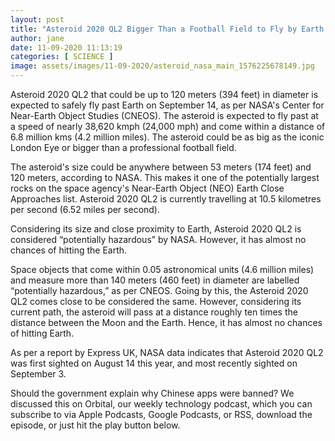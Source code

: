 ```yaml
---
layout: post
title: "Asteroid 2020 QL2 Bigger Than a Football Field to Fly by Earth on September 14"
author: jane 
date: 11-09-2020 11:13:19 
categories: [ SCIENCE ] 
image: assets/images/11-09-2020/asteroid_nasa_main_1576225678149.jpg
---
```

Asteroid 2020 QL2 that could be up to 120 meters (394 feet) in diameter is expected to safely fly past Earth on September 14, as per NASA's Center for Near-Earth Object Studies (CNEOS). The asteroid is expected to fly past at a speed of nearly 38,620 kmph (24,000 mph) and come within a distance of 6.8 million kms (4.2 million miles). The asteroid could be as big as the iconic London Eye or bigger than a professional football field.

The asteroid's size could be anywhere between 53 meters (174 feet) and 120 meters, according to NASA. This makes it one of the potentially largest rocks on the space agency's Near-Earth Object (NEO) Earth Close Approaches list. Asteroid 2020 QL2 is currently travelling at 10.5 kilometres per second (6.52 miles per second).

Considering its size and close proximity to Earth, Asteroid 2020 QL2 is considered “potentially hazardous” by NASA. However, it has almost no chances of hitting the Earth.

Space objects that come within 0.05 astronomical units (4.6 million miles) and measure more than 140 meters (460 feet) in diameter are labelled “potentially hazardous,” as per CNEOS. Going by this, the Asteroid 2020 QL2 comes close to be considered the same. However, considering its current path, the asteroid will pass at a distance roughly ten times the distance between the Moon and the Earth. Hence, it has almost no chances of hitting Earth.

As per a report by Express UK, NASA data indicates that Asteroid 2020 QL2 was first sighted on August 14 this year, and most recently sighted on September 3.

Should the government explain why Chinese apps were banned? We discussed this on Orbital, our weekly technology podcast, which you can subscribe to via Apple Podcasts, Google Podcasts, or RSS, download the episode, or just hit the play button below.